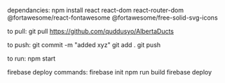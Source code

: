 dependancies:
npm install react react-dom react-router-dom @fortawesome/react-fontawesome @fortawesome/free-solid-svg-icons


to pull: 
git pull https://github.com/quddusyo/AlbertaDucts

to push:
git commit -m "added xyz"
git add .
git push

to run:
npm start

firebase deploy commands:
firebase init
npm run build
firebase deploy
